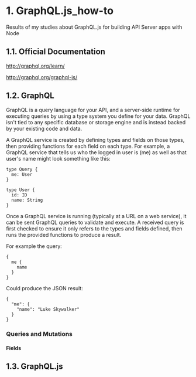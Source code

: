 # 1. GraphQL.js_how-to

Results of my studies about GraphQL.js for building API Server apps with Node

## 1.1. Official Documentation

http://graphql.org/learn/

http://graphql.org/graphql-js/

## 1.2. GraphQL

GraphQL is a query language for your API, and a server-side runtime for executing queries by using a type system you define for your data. GraphQL isn't tied to any specific database or storage engine and is instead backed by your existing code and data.

A GraphQL service is created by defining types and fields on those types, then providing functions for each field on each type. For example, a GraphQL service that tells us who the logged in user is (me) as well as that user's name might look something like this:

```
type Query {
  me: User
}

type User {
  id: ID
  name: String
}
```

Once a GraphQL service is running (typically at a URL on a web service), it can be sent GraphQL queries to validate and execute. A received query is first checked to ensure it only refers to the types and fields defined, then runs the provided functions to produce a result.

For example the query:

```
{
  me {
    name
  }
}

```

Could produce the JSON result:

```
{
  "me": {
    "name": "Luke Skywalker"
  }
}

```

### Queries and Mutations

#### Fields



## 1.3. GraphQL.js
